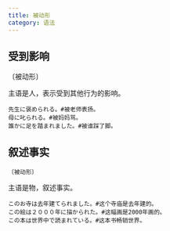 ```yaml
---
title: 被动形
category: 语法
---
```


## 受到影响

〔被动形〕

主语是人，表示受到其他行为的影响。

```example
先生に褒められる。#被老师表扬。
母に叱られる。#被妈妈骂。
誰かに足を踏まれました。#被谁踩了脚。
```

## 叙述事实

`〔被动形〕`

主语是物，叙述事实。

```example
このお寺は去年建てられました。#这个寺庙是去年建的。
この絵は２０００年に描かられた。#这幅画是2000年画的。
この本は世界中で読まれている。#这本书畅销世界。
```
